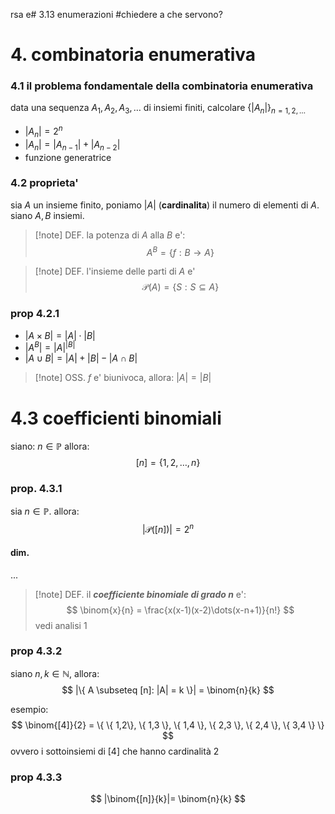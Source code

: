 rsa e# 3.13 enumerazioni
#chiedere a che servono?

# 4. combinatoria enumerativa
### 4.1 il problema fondamentale della combinatoria enumerativa
data una sequenza $A_{1}, A_{2}, A_{3},\dots$ di insiemi finiti, calcolare $\{ |A_{n}| \}_{n=1,2,\dots}$
* $|A_{n}|=2^n$
* $|A_{n}| = |A_{n-1}| + |A_{n-2}|$
* funzione generatrice

### 4.2 proprieta'
sia $A$ un insieme finito, poniamo $|A|$ (**cardinalita**) il numero di elementi di $A$. siano $A,B$ insiemi.

> [!note] DEF.
> la potenza di $A$ alla $B$ e':
> $$
> A^B = \{ f:B\to A \}
> $$

>[!note] DEF.
>l'insieme delle parti di $A$ e'
>$$
> \mathcal{P}(A) = \{ S: S \subseteq A \}
>$$

### prop 4.2.1
* $|A \times B| = |A| \cdot |B|$
* $|A^B| = |A|^{|B|}$
* $|A \cup B| = |A| + |B| - |A \cap B|$

>[!note] OSS.
> $f$ e' biunivoca, allora: $|A|=|B|$

# 4.3 coefficienti binomiali
siano: $n \in \mathbb P$ allora:
$$
[n] = \{ 1,2,\dots,n \}
$$
### prop. 4.3.1
sia $n \in \mathbb P$. allora: 
$$
|\mathcal P([n])| = 2^n
$$
#### dim. 
...

>[!note] DEF.
>il ***coefficiente binomiale di grado n*** e':
>$$
>\binom{x}{n} = \frac{x(x-1)(x-2)\dots(x-n+1)}{n!}
>$$
> vedi analisi 1

### prop 4.3.2
siano $n,k \in \mathbb N$, allora:
$$
|\{ A \subseteq [n]: |A| = k \}| = \binom{n}{k}
$$

esempio:
$$
\binom{[4]}{2} = \{ \{ 1,2\}, \{ 1,3 \}, \{ 1,4 \}, \{ 2,3 \}, \{ 2,4 \}, \{ 3,4 \} \}
$$
ovvero i sottoinsiemi di $[4]$ che hanno cardinalità 2

### prop 4.3.3
$$
|\binom{[n]}{k}|= \binom{n}{k}
$$